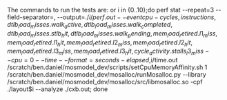 The commands to run the tests are:
or i in {0..10};do perf stat --repeat=3 --field-separator=, --output=./$i/perf.out --event cpu-cycles,instructions,dtlb_load_misses.walk_active,dtlb_load_misses.walk_completed,dtlb_load_misses.stlb_hit,dtlb_load_misses.walk_pending,mem_load_retired.l1_miss,mem_load_retired.l1_hit,mem_load_retired.l2_miss,mem_load_retired.l2_hit,mem_load_retired.l3_miss,mem_load_retired.l3_hit,cycle_activity.stalls_l3_miss --cpu=0 --  time --format=seconds-elapsed,%e\nuser-time-seconds,%U\nkernel-time-seconds,%S\nmax-resident-memory-kb,%M --output=./$i/time.out /scratch/ben.daniel/mosmodel_dev/scripts/setCpuMemoryAffinity.sh 1 /scratch/ben.daniel/mosmodel_dev/mosalloc/runMosalloc.py --library /scratch/ben.daniel/mosmodel_dev/mosalloc/src/libmosalloc.so -cpf ./layout$i --analyze ./cxb.out; done